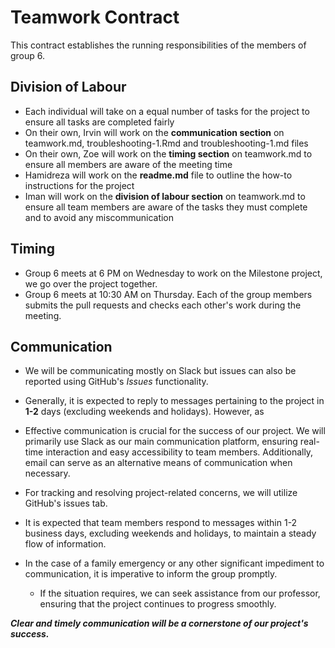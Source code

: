 # Teamwork Contract
This contract establishes the running responsibilities of the members of group 6. 

## Division of Labour
* Each individual will take on a equal number of tasks for the project to ensure all tasks are completed fairly 
* On their own, Irvin will work on the **communication section** on teamwork.md, troubleshooting-1.Rmd and troubleshooting-1.md files
* On their own, Zoe will work on the **timing section** on teamwork.md to ensure all members are aware of the meeting time
* Hamidreza will work on the **readme.md** file to outline the how-to instructions for the project
* Iman will work on the **division of labour section**  on teamwork.md to ensure all team members are aware of the tasks they must complete and to avoid any miscommunication 

## Timing 
* Group 6 meets at 6 PM on Wednesday to work on the Milestone project, we go over the project together. 
* Group 6 meets at 10:30 AM on Thursday. Each of the group members submits the pull requests and checks each other's work during the meeting.

## Communication
* We will be communicating mostly on Slack but issues can also be reported using GitHub's *Issues* functionality.
* Generally, it is expected to reply to messages pertaining to the project in __1-2__ days (excluding weekends and holidays). However, as 

* Effective communication is crucial for the success of our project. We will primarily use Slack as our main communication platform, ensuring real-time interaction and easy accessibility to team members. Additionally, email can serve as an alternative means of communication when necessary. 
* For tracking and resolving project-related concerns, we will utilize GitHub's issues tab. 
* It is expected that team members respond to messages within 1-2 business days, excluding weekends and holidays, to maintain a steady flow of information. 
* In the case of a family emergency or any other significant impediment to communication, it is imperative to inform the group promptly. 
    * If the situation requires, we can seek assistance from our professor, ensuring that the project continues to progress smoothly. 
    
***Clear and timely communication will be a cornerstone of our project's success.***
